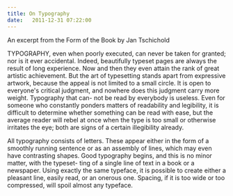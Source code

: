 ```yaml
---
title: On Typography
date:   2011-12-31 07:22:00
---
```


An excerpt from the Form of the Book by Jan Tschichold

<!--more-->

TYPOGRAPHY, even when poorly executed, can never be taken for granted; nor is it ever accidental. Indeed, beautifully typeset pages are always the result of long experience. Now and then they even attain the rank of great artistic achievement. But the art of typesetting stands apart from expressive artwork, because the appeal is not limited to a small circle. It is open to everyone's critical judgment, and nowhere does this judgment carry more weight. Typography that can- not be read by everybody is useless. Even for someone who constantly ponders matters of readability and legibility, it is difficult to determine whether something can be read with ease, but the average reader will rebel at once when the type is too small or otherwise irritates the eye; both are signs of a certain illegibility already.

All typography consists of letters. These appear either in the form of a smoothly running sentence or as an assembly of lines, which may even have contrasting shapes. Good typography begins, and this is no minor matter, with the typeset- ting of a single line of text in a book or a newspaper. Using exactly the same typeface, it is possible to create either a pleasant line, easily read, or an onerous one. Spacing, if it is too wide or too compressed, will spoil almost any typeface.
